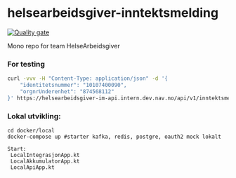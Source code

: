 # helsearbeidsgiver-inntektsmelding

[![Quality gate](https://sonarcloud.io/api/project_badges/quality_gate?project=navikt_helsearbeidsgiver-inntektsmelding)](https://sonarcloud.io/summary/new_code?id=navikt_helsearbeidsgiver-inntektsmelding)


Mono repo for team HelseArbeidsgiver 

### For testing

```sh
curl -vvv -H "Content-Type: application/json" -d '{
    "identitetsnummer": "10107400090",
    "orgnrUnderenhet": "874568112"
}' https://helsearbeidsgiver-im-api.intern.dev.nav.no/api/v1/inntektsmelding
```
### Lokal utvikling: 

```
cd docker/local
docker-compose up #starter kafka, redis, postgre, oauth2 mock lokalt

Start:
 LocalIntegrasjonApp.kt
 LocalAkkumulatorApp.kt
 LocalApiApp.kt
```